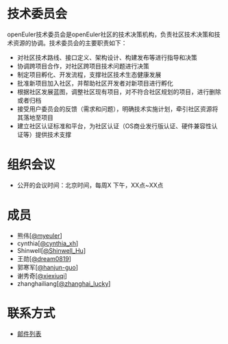 # 技术委员会

openEuler技术委员会是openEuler社区的技术决策机构，负责社区技术决策和技术资源的协调。技术委员会的主要职责如下：

- 对社区技术路线、接口定义、架构设计、构建发布等进行指导和决策
- 协调跨项目合作，对社区跨项目技术问题进行决策
- 制定项目孵化、开发流程，支撑社区技术生态健康发展
- 批准新项目加入社区，并帮助社区开发者对新项目进行孵化
- 根据社区发展蓝图，调整社区现有项目，对不符合社区规划的项目，进行删除或者归档
- 接受用户委员会的反馈（需求和问题），明确技术实施计划，牵引社区资源将其落地至项目
- 建立社区认证标准和平台，为社区认证（OS商业发行版认证、硬件兼容性认证等）提供技术支撑



# 组织会议

- 公开的会议时间：北京时间，每周X 下午，XX点~XX点



# 成员


- 熊伟[[@myeuler](https://gitee.com/myeuler)]
- cynthia[[@cynthia_xh](https://gitee.com/cynthia_xh)]
- Shinwell[[@Shinwell_Hu](https://gitee.com/Shinwell_Hu)]
- 王勋[[@dream0819](https://gitee.com/dream0819)]
- 郭寒军[[@hanjun-guo](https://gitee.com/hanjun-guo)]
- 谢秀奇[[@xiexiuqi](https://gitee.com/xiexiuqi)]
- zhanghailiang[[@zhanghai_lucky](https://gitee.com/zhanghailiang_lucky)]



# 联系方式

- [邮件列表](tc@openeuler.org)

  

